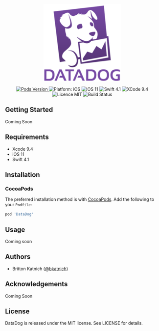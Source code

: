 <p align="center">
    <img width=50% src="https://github.com/bkatnich/DataDog/blob/master/media/DataDog_Logo.png">
</p>

<p align="center">
    <a href="http://cocoapods.org/pods/DataDog">
        <img src="https://img.shields.io/cocoapods/v/DataDog.svg?style=flat"
             alt="Pods Version">
    </a>
    <img src="https://img.shields.io/badge/platform-iOS-brightgreen.svg" alt="Platform: iOS"/>
    <img src="https://img.shields.io/badge/iOS-11-brightgreen.svg" alt="iOS 11"/>
    <img src="https://img.shields.io/badge/Swift-4.1-brightgreen.svg" alt="Swift 4.1"/>
    <img src="https://img.shields.io/badge/Xcode-9.4-brightgreen.svg" alt="XCode 9.4"/>
    <img src="https://img.shields.io/badge/licence-MIT-blue.svg" alt="Licence MIT"/>
    <img src="https://travis-ci.org/bkatnich/DataDog.svg?branch=master" href="https://travis-ci.org/bkatnich/DataDog" alt="Build Status"/>
    
</p>


## Getting Started

Coming Soon


## Requirements

- Xcode 9.4
- iOS 11
- Swift 4.1


## Installation

### CocoaPods

The preferred installation method is with [CocoaPods](https://cocoapods.org). Add the following to your `Podfile`:

```ruby
pod 'DataDog'
```

## Usage

Coming soon


## Authors

- Britton Katnich ([@bkatnich](https://github.com/bkatnich))


## Acknowledgements

Coming Soon


## License

DataDog is released under the MIT license. See LICENSE for details.
